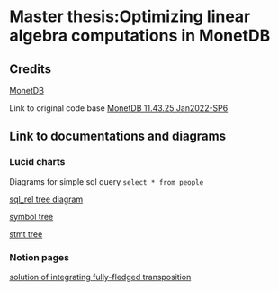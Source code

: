 # Master thesis:Optimizing linear algebra computations in MonetDB

## Credits

[MonetDB](https://www.monetdb.org/)

Link to original code base [MonetDB 11.43.25 Jan2022-SP6](https://www.monetdb.org/downloads/sources/Jan2022-SP6/)



## Link to documentations and diagrams

### Lucid charts

Diagrams for simple sql query `select * from people`

[sql_rel tree diagram](https://lucid.app/lucidchart/ee63c1b8-f6ee-41bc-8e86-a121bb6c8aa6/edit?viewport_loc=-1361%2C-556%2C4280%2C2282%2C0_0&invitationId=inv_821a3c09-0a8d-4453-bee1-a94bbcce153a)


[symbol tree](https://lucid.app/lucidchart/419253b1-f121-4d3c-a321-178f30f7301b/edit?invitationId=inv_44fbaa6f-546b-469a-9720-4547496984d9)

[stmt tree](https://lucid.app/lucidchart/f7454b6e-c849-4761-b383-f3a19a0e1cce/edit?viewport_loc=-1467%2C445%2C5921%2C3157%2C0_0&invitationId=inv_0618883d-8ddc-438c-8fa5-293384ba52ca)

### Notion pages

[solution of integrating fully-fledged transposition](https://wax-elephant-c41.notion.site/Deal-with-transposition-in-all-situations-of-sql-operations-80b195c5337b48c8ba43740bff35962d?pvs=4)